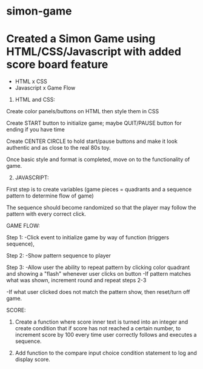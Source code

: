 # simon-game

# Created a Simon Game using HTML/CSS/Javascript with added score board feature #

- HTML x CSS
- Javascript x Game Flow

1. HTML and CSS:

Create color panels/buttons on HTML then style them in CSS

Create START button to initialize game; maybe QUIT/PAUSE button for ending if you have time

Create CENTER CIRCLE to hold start/pause buttons and make it look authentic and as close to the real 80s toy.

Once basic style and format is completed, move on to the functionality of game.

2. JAVASCRIPT:

First step is to create variables (game pieces = quadrants and a sequence pattern to determine flow of game)

The sequence should become randomized so that the player may follow the pattern with every correct click.

GAME FLOW:

Step 1:
-Click event to initialize game by way of function (triggers sequence),

Step 2:
-Show pattern sequence to player

Step 3:
-Allow user the ability to repeat pattern by clicking color quadrant and showing a "flash" whenever user clicks on button
-If pattern matches what was shown, increment round and repeat steps 2-3

-If what user clicked does not match the pattern show, then reset/turn off game.

SCORE:

1. Create a function where score inner text is turned into an integer and create condition that if score has not reached a certain number, to increment score by 100 every time user correctly follows and executes a sequence.

2. Add function to the compare input choice condition statement to log and display score.
